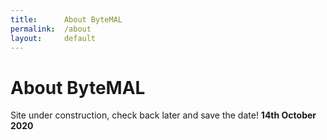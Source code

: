 ```yaml
---
title:      About ByteMAL
permalink:  /about
layout:     default
---
```


# About ByteMAL
  
Site under construction, check back later and save the date! **14th October 2020**


